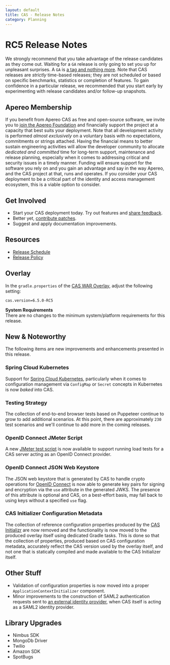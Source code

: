 ```yaml
---
layout: default
title: CAS - Release Notes
category: Planning
---
```


# RC5 Release Notes

We strongly recommend that you take advantage of the release candidates as they come out. Waiting
for a `GA` release is only going to set you up for unpleasant surprises. A `GA`
is [a tag and nothing more](https://apereo.github.io/2017/03/08/the-myth-of-ga-rel/). Note that CAS
releases are *strictly* time-based releases; they are not scheduled or based on
specific benchmarks, statistics or completion of features. To gain confidence in
a particular release, we recommended that you start early by
experimenting with release candidates and/or follow-up snapshots.

## Apereo Membership

If you benefit from Apereo CAS as free and open-source software, we
invite you to [join the Apereo Foundation](https://www.apereo.org/content/apereo-membership)
and financially support the project at a capacity that best suits your
deployment. Note that all development activity is performed
*almost exclusively* on a voluntary basis with no expectations, commitments or strings
attached. Having the financial means to better sustain engineering activities will allow
the developer community to allocate *dedicated and committed* time for long-term
support, maintenance and release planning, especially when it comes to addressing
critical and security issues in a timely manner. Funding will ensure support for
the software you rely on and you gain an advantage and say in the way Apereo, and
the CAS project at that, runs and operates. If you consider your CAS deployment to
be a critical part of the identity and access management ecosystem, this is a viable option to consider.

## Get Involved

- Start your CAS deployment today. Try out features and [share feedback](/cas/Mailing-Lists.html).
- Better yet, [contribute patches](/cas/developer/Contributor-Guidelines.html).
- Suggest and apply documentation improvements.

## Resources

- [Release Schedule](https://github.com/apereo/cas/milestones)
- [Release Policy](/cas/developer/Release-Policy.html)

## Overlay

In the `gradle.properties` of the [CAS WAR Overlay](../installation/WAR-Overlay-Installation.html), 
adjust the following setting:

```properties
cas.version=6.5.0-RC5
```

<div class="alert alert-info">
<strong>System Requirements</strong><br/>There are no changes to the 
minimum system/platform requirements for this release.
</div>

## New & Noteworthy

The following items are new improvements and enhancements presented in this release.
 
### Spring Cloud Kubernetes

Support for [Spring Cloud Kubernetes](../configuration/Configuration-Server-Management-SpringCloud-Kubernetes.html), 
particularly when it comes to configuration management via `ConfigMap`
or `Secret` concepts in Kubernetes is now *baked* into CAS.

### Testing Strategy

The collection of end-to-end browser tests based on Puppeteer continue to grow
to add additional scenarios. At this point, there are
approximately `230` test scenarios and we'll continue to add more in the coming releases.
   
### OpenID Connect JMeter Script
   
A new [JMeter test script](../high_availability/Performance-Testing-JMeter.html) is now 
available to support running load tests for a CAS server acting as an OpenID Connect provider.

### OpenID Connect JSON Web Keystore

The JSON web keystore that is generated by CAS to handle crypto 
operations for [OpenID Connect](../authentication/OIDC-Authentication-JWKS.html) is now able to generate 
key pairs for signing and encryption via the `use` attribute in the generated JWKS. The presence of 
this attribute is optional and CAS, on a best-effort basis, may fall back to using keys without a specified `use` flag.

### CAS Initializer Configuration Metadata

The collection of reference configuration properties produced by the [CAS Initializr](../installation/WAR-Overlay-Initializr.html)
are now removed and the functionality is now moved to the produced overlay itself using dedicated Gradle tasks. This is done so
that the collection of properties, produced based on CAS configuration metadata, accurately reflect the CAS version used by
the overlay itself, and not one that is statically compiled and made available to the CAS Initializer itself. 

## Other Stuff

- Validation of configuration properties is now moved into a proper `ApplicationContextInitializer` component.
- Minor improvements to the construction of SAML2 authentication requests sent to [an external identity provider](../integration/Delegate-Authentication-SAML.md), when CAS itself is acting as a SAML2 identity provider.

## Library Upgrades

- Nimbus SDK
- MongoDb Driver
- Twilio
- Amazon SDK
- SpotBugs
